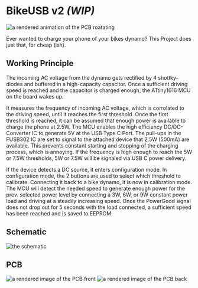 # BikeUSB v2 *(WIP)*
![a rendered animation of the PCB roatating](https://h3wastooshort.github.io/BikeUSBv2/rotating.gif)

Ever wanted to charge your phone of your bikes dynamo?
This Project does just that, for cheap (ish).

## Working Principle
The incoming AC voltage from the dynamo gets rectified by 4 shottky-diodes and buffered in a high-capacity capacitor.
Once a sufficient driving speed is reached and the capacitor is charged enough, the ATtiny1616 MCU on the board wakes up.

It measures the frequency of incoming AC voltage, which is corrolated to the driving speed, until it reaches the first threshold.
Once the first threshold is reached, it can be assumed that enough power is available to charge the phone at 2.5W.
The MCU enables the high efficiency DC/DC-Converter IC to generate 5V at the USB Type C Port.
The pull-ups in the FUSB302 IC are set to signal to the attached device that 2.5W (500mA) are available.
This prevents constant starting and stopping of the charging process, which is annoying.
If the frequency is high enough to reach the 5W or 7.5W thresholds, 5W or 7.5W will be signaled via USB C power delivery.

If the device detects a DC source, it enters configuration mode. In configuration mode, the 2 buttons are used to select which threshold to calibrate.
Connecting it back to a bike dynamo, it is now in calibration mode.
The MCU will detect the needed speed to generate enough power for the prev. selected power level by connecting a 3W, 6W, or 9W constant power load and driving at a steadily increasing speed.
Once the PowerGood signal does not drop out for 5 seconds with the load connected, a sufficient speed has been reached and is saved to EEPROM.

## Schematic
![the schematic](https://h3wastooshort.github.io/BikeUSBv2/BikeUSBv2.svg)

## PCB
![a rendered image of the PCB front](https://h3wastooshort.github.io/BikeUSBv2/top.png)
![a rendered image of the PCB back](https://h3wastooshort.github.io/BikeUSBv2/bottom.png)
